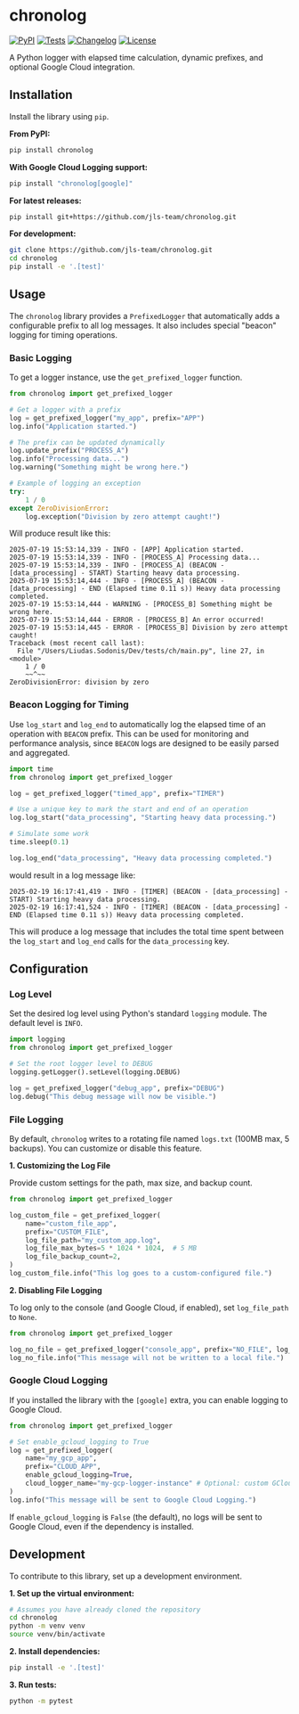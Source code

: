 # chronolog

[![PyPI](https://img.shields.io/pypi/v/chronolog.svg)](https://pypi.org/project/chronolog/)
[![Tests](https://github.com/jls-team/chronolog/actions/workflows/test.yml/badge.svg)](https://github.com/jls-team/chronolog/actions/workflows/test.yml)
[![Changelog](https://img.shields.io/github/v/release/jls-team/chronolog?include_prereleases&label=changelog)](https://github.com/jls-team/chronolog/releases)
[![License](https://img.shields.io/badge/license-Apache%202.0-blue.svg)](https://github.com/jls-team/chronolog/blob/main/LICENSE)

A Python logger with elapsed time calculation, dynamic prefixes, and optional Google Cloud integration.

## Installation

Install the library using `pip`.

**From PyPI:**
```bash
pip install chronolog
```

**With Google Cloud Logging support:**
```bash
pip install "chronolog[google]"
```

**For latest releases:**
```bash
pip install git+https://github.com/jls-team/chronolog.git
```

**For development:**
```bash
git clone https://github.com/jls-team/chronolog.git
cd chronolog
pip install -e '.[test]'
```

## Usage

The `chronolog` library provides a `PrefixedLogger` that automatically adds a configurable prefix to all log messages. It also includes special "beacon" logging for timing operations.

### Basic Logging

To get a logger instance, use the `get_prefixed_logger` function.

```python
from chronolog import get_prefixed_logger

# Get a logger with a prefix
log = get_prefixed_logger("my_app", prefix="APP")
log.info("Application started.")

# The prefix can be updated dynamically
log.update_prefix("PROCESS_A")
log.info("Processing data...")
log.warning("Something might be wrong here.")

# Example of logging an exception
try:
    1 / 0
except ZeroDivisionError:
    log.exception("Division by zero attempt caught!")

```
Will produce result like this:
```
2025-07-19 15:53:14,339 - INFO - [APP] Application started.
2025-07-19 15:53:14,339 - INFO - [PROCESS_A] Processing data...
2025-07-19 15:53:14,339 - INFO - [PROCESS_A] (BEACON - [data_processing] - START) Starting heavy data processing.
2025-07-19 15:53:14,444 - INFO - [PROCESS_A] (BEACON - [data_processing] - END (Elapsed time 0.11 s)) Heavy data processing completed.
2025-07-19 15:53:14,444 - WARNING - [PROCESS_B] Something might be wrong here.
2025-07-19 15:53:14,444 - ERROR - [PROCESS_B] An error occurred!
2025-07-19 15:53:14,445 - ERROR - [PROCESS_B] Division by zero attempt caught!
Traceback (most recent call last):
  File "/Users/Liudas.Sodonis/Dev/tests/ch/main.py", line 27, in <module>
    1 / 0
    ~~^~~
ZeroDivisionError: division by zero
```

### Beacon Logging for Timing

Use `log_start` and `log_end` to automatically log the elapsed time of an operation with `BEACON` prefix. This can be used for monitoring and performance analysis, since `BEACON` logs are designed to be easily parsed and aggregated.

```python
import time
from chronolog import get_prefixed_logger

log = get_prefixed_logger("timed_app", prefix="TIMER")

# Use a unique key to mark the start and end of an operation
log.log_start("data_processing", "Starting heavy data processing.")

# Simulate some work
time.sleep(0.1)

log.log_end("data_processing", "Heavy data processing completed.")
```
would result in a log message like:
```log
2025-02-19 16:17:41,419 - INFO - [TIMER] (BEACON - [data_processing] - START) Starting heavy data processing.
2025-02-19 16:17:41,524 - INFO - [TIMER] (BEACON - [data_processing] - END (Elapsed time 0.11 s)) Heavy data processing completed.
```
This will produce a log message that includes the total time spent between the `log_start` and `log_end` calls for the `data_processing` key.

## Configuration

### Log Level

Set the desired log level using Python's standard `logging` module. The default level is `INFO`.

```python
import logging
from chronolog import get_prefixed_logger

# Set the root logger level to DEBUG
logging.getLogger().setLevel(logging.DEBUG)

log = get_prefixed_logger("debug_app", prefix="DEBUG")
log.debug("This debug message will now be visible.")
```

### File Logging

By default, `chronolog` writes to a rotating file named `logs.txt` (100MB max, 5 backups). You can customize or disable this feature.

**1. Customizing the Log File**

Provide custom settings for the path, max size, and backup count.

```python
from chronolog import get_prefixed_logger

log_custom_file = get_prefixed_logger(
    name="custom_file_app",
    prefix="CUSTOM_FILE",
    log_file_path="my_custom_app.log",
    log_file_max_bytes=5 * 1024 * 1024,  # 5 MB
    log_file_backup_count=2,
)
log_custom_file.info("This log goes to a custom-configured file.")
```

**2. Disabling File Logging**

To log only to the console (and Google Cloud, if enabled), set `log_file_path` to `None`.

```python
from chronolog import get_prefixed_logger

log_no_file = get_prefixed_logger("console_app", prefix="NO_FILE", log_file_path=None)
log_no_file.info("This message will not be written to a local file.")
```

### Google Cloud Logging

If you installed the library with the `[google]` extra, you can enable logging to Google Cloud.

```python
from chronolog import get_prefixed_logger

# Set enable_gcloud_logging to True
log = get_prefixed_logger(
    name="my_gcp_app",
    prefix="CLOUD_APP",
    enable_gcloud_logging=True,
    cloud_logger_name="my-gcp-logger-instance" # Optional: custom GCloud logger name
)
log.info("This message will be sent to Google Cloud Logging.")
```
If `enable_gcloud_logging` is `False` (the default), no logs will be sent to Google Cloud, even if the dependency is installed.

## Development

To contribute to this library, set up a development environment.

**1. Set up the virtual environment:**
```bash
# Assumes you have already cloned the repository
cd chronolog
python -m venv venv
source venv/bin/activate
```

**2. Install dependencies:**
```bash
pip install -e '.[test]'
```

**3. Run tests:**
```bash
python -m pytest
```
